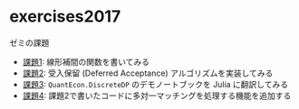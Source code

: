 # exercises2017
ゼミの課題

* [課題1](ex01): 線形補間の関数を書いてみる
* [課題2](ex02): 受入保留 (Deferred Acceptance) アルゴリズムを実装してみる
* [課題3](ex03): `QuantEcon.DiscreteDP` のデモノートブックを Julia に翻訳してみる
* [課題4](ex04): 課題2で書いたコードに多対一マッチングを処理する機能を追加する
